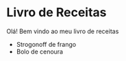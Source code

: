 # Livro de Receitas

Olá! Bem vindo ao meu livro de receitas

 - Strogonoff de frango
 - Bolo de cenoura
